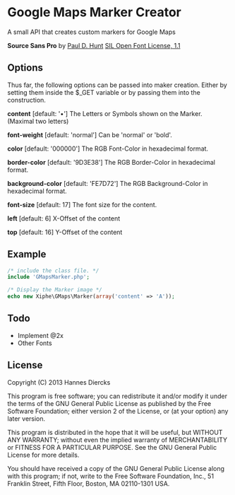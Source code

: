 Google Maps Marker Creator
==========================

A small API that creates custom markers for Google Maps

**Source Sans Pro** by [Paul D. Hunt](https://plus.google.com/108888178732927400671/about)
[SIL Open Font License, 1.1](http://scripts.sil.org/OFL)




Options
-------

Thus far, the following options can be passed into maker creation.
Either by setting them inside the $_GET variable or by passing them into the construction.

**content** [default: '•']
	The Letters or Symbols shown on the Marker. (Maximal two letters)

**font-weight** [default: 'normal']
	Can be 'normal' or 'bold'.

**color** [default: '000000']
	The RGB Font-Color in hexadecimal format.

**border-color** [default: '9D3E38']
	The RGB Border-Color in hexadecimal format.

**background-color** [default: 'FE7D72']
	The RGB Background-Color in hexadecimal format.

**font-size** [default: 17]
	The font size for the content.

**left** [default: 6]
	X-Offset of the content

**top** [default: 16]
	Y-Offset of the content




Example
-------

```php
/* include the class file. */
include 'GMapsMarker.php';

/* Display the Marker image */
echo new Xiphe\GMaps\Marker(array('content' => 'A'));
```



Todo
----

+ Implement @2x
+ Other Fonts




License
-------

Copyright (C) 2013 Hannes Diercks

This program is free software; you can redistribute it and/or modify
it under the terms of the GNU General Public License as published by
the Free Software Foundation; either version 2 of the License, or
(at your option) any later version.

This program is distributed in the hope that it will be useful,
but WITHOUT ANY WARRANTY; without even the implied warranty of
MERCHANTABILITY or FITNESS FOR A PARTICULAR PURPOSE.  See the
GNU General Public License for more details.

You should have received a copy of the GNU General Public License along
with this program; if not, write to the Free Software Foundation, Inc.,
51 Franklin Street, Fifth Floor, Boston, MA 02110-1301 USA.